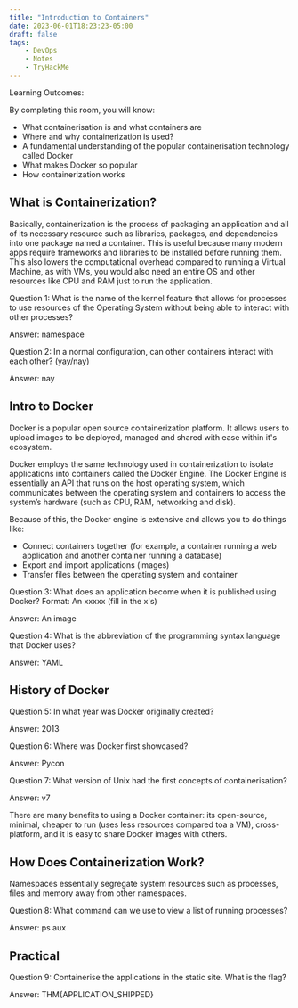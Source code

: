```yaml
---
title: "Introduction to Containers"
date: 2023-06-01T18:23:23-05:00
draft: false
tags:
    - DevOps
    - Notes
    - TryHackMe
---
```


Learning Outcomes:

By completing this room, you will know:
- What containerisation is and what containers are
- Where and why containerization is used?
- A fundamental understanding of the popular containerisation technology called Docker
- What makes Docker so popular
- How containerization works

## What is Containerization?

Basically, containerization is the process of packaging an application and all of its necessary resource such as libraries, packages, and dependencies into one package named a container. This is useful because many modern apps require frameworks and libraries to be installed before running them. This also lowers the computational overhead compared to running a Virtual Machine, as with VMs, you would also need an entire OS and other resources like CPU and RAM just to run the application.

Question 1: 
What is the name of the kernel feature that allows for processes to use resources of the Operating System without being able to interact with other processes? 

Answer: namespace

Question 2:
In a normal configuration, can other containers interact with each other? (yay/nay)

Answer: nay

## Intro to Docker

Docker is a popular open source containerization platform. It allows users to upload images to be deployed, managed and shared with ease within it's ecosystem.

Docker employs the same technology used in containerization to isolate applications into containers called the Docker Engine. The Docker Engine is essentially an API that runs on the host operating system, which communicates between the operating system and containers to access the system’s hardware (such as CPU, RAM, networking and disk).

Because of this, the Docker engine is extensive and allows you to do things like:
 - Connect containers together (for example, a container running a web application and another container running a database)
 - Export and import applications (images)
 - Transfer files between the operating system and container

Question 3: 
What does an application become when it is published using Docker? Format: An xxxxx (fill in the x's) 

Answer: An image

Question 4:
What is the abbreviation of the programming syntax language that Docker uses?

Answer: YAML

## History of Docker
Question 5: 
In what year was Docker originally created?

Answer: 2013

Question 6: 
Where was Docker first showcased?

Answer: Pycon

Question 7: 
What version of Unix had the first concepts of containerisation?

Answer: v7

There are many benefits to using a Docker container: its open-source, minimal, cheaper to run (uses less resources compared toa a VM), cross-platform, and it is easy to share Docker images with others.

## How Does Containerization Work?

Namespaces essentially segregate system resources such as processes, files and memory away from other namespaces.

Question 8:
What command can we use to view a list of running processes? 

Answer: ps aux

## Practical
Question 9: 
Containerise the applications in the static site. What is the flag? 

Answer: 
THM{APPLICATION_SHIPPED}
